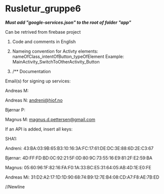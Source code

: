 # Rusletur_gruppe6

***Must add "google-services.json" to the root of folder "app"***

Can be retrived from firebase project






1. Code and comments in English

2. Nameing convention for Activty elements:
            nameOfClass_intentOfButton_typeOfElement
      Example: MainActivity_SwitchToOtherActivity_Button 
      
3. /** Documentation

Email(s) for signing up services:

Andreas M:

Andreas N: 	andreni@hiof.no

Bjørnar P:

Magnus M:	magnus.d.pettersen@gmail.com
    

If an API is added, insert all keys:

SHA1:


Andreni: 	43:BA:03:9B:65:B3:10:16:3A:FC:17:61:DE:DC:3E:88:6D:2E:C3:67

Bjørnar: 	4D:FF:FD:BD:0C:92:21:5F:0D:80:9C:73:55:16:E9:81:2F:E2:59:BA

Magnus:		05:60:96:1F:82:16:FA:F0:1A:33:BC:E5:31:64:05:AB:4D:1E:E0:FE

Andreas Mi: 	31:D2:A2:17:1D:1D:90:68:74:B9:12:7E:B4:08:CD:A7:F8:AE:7B:ED
			

//Newline
